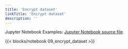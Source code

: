 ```yaml
---
title: 'Encrypt dataset'
linkTitle: 'Encrypt dataset'
description: ''
---
```


Jupyter Notebook Examples: [Jupyter Notebook source file](https://github.com/openvinotoolkit/datumaro/blob/develop/notebooks/09_encrypt_dataset.ipynb)

{{< blocks/notebook 09_encrypt_dataset >}}

